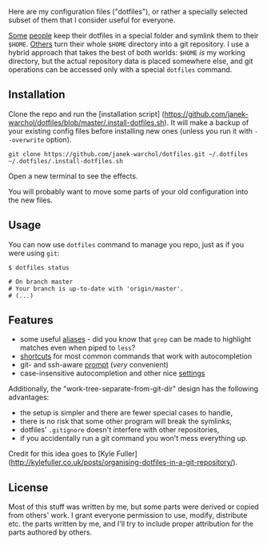 Here are my configuration files ("dotfiles"), or rather a specially selected
subset of them that I consider useful for everyone.

[Some](https://github.com/ryanb/dotfiles)
[people](http://www.anishathalye.com/2014/08/03/managing-your-dotfiles/)
keep their dotfiles in a special folder and symlink them to their `$HOME`.
[Others](https://github.com/rtomayko/dotfiles)
turn their whole `$HOME` directory into a git repository.
I use a hybrid approach that takes the best of both worlds: `$HOME` _is_
my working directory, but the actual repository data is placed somewhere
else, and git operations can be accessed only with a special `dotfiles`
command.



Installation
------------

Clone the repo and run the [installation script]
(https://github.com/janek-warchol/dotfiles/blob/master/.install-dotfiles.sh).
It will make a backup of your existing config files before installing new ones
(unless you run it with `--overwrite` option).

    git clone https://github.com/janek-warchol/dotfiles.git ~/.dotfiles
    ~/.dotfiles/.install-dotfiles.sh

Open a new terminal to see the effects.

You will probably want to move some parts of your old configuration into
the new files.



Usage
-----

You can now use `dotfiles` command to manage you repo, just as if you were using `git`:

    $ dotfiles status

    # On branch master
    # Your branch is up-to-date with 'origin/master'.
    # (...)



Features
--------

- some useful [aliases](.bash-config/aliases.sh) - did you know that `grep`
  can be made to highlight matches even when piped to `less`?
- [shortcuts](.bash-config/autocompleted-shortcuts.sh) for most common commands
  that work with autocompletion
- git- and ssh-aware [prompt](.bash-config/prompt.sh) (_very_ convenient)
- case-insensitive autocompletion and other nice [settings](.bash-config/settings.sh)

Additionally, the "work-tree-separate-from-git-dir" design has the following advantages:
- the setup is simpler and there are fewer special cases to handle,
- there is no risk that some other program will break the symlinks,
- dotfiles' `.gitignore` doesn't interfere with other repositories,
- if you accidentally run a git command you won't mess everything up.

Credit for this idea goes to [Kyle Fuller]
(http://kylefuller.co.uk/posts/organising-dotfiles-in-a-git-repository/).



License
-------

Most of this stuff was written by me, but some parts were derived or copied
from others' work.  I grant everyone permission to use, modify, distribute
etc. the parts written by me, and I'll try to include proper attribution for
the parts authored by others.

